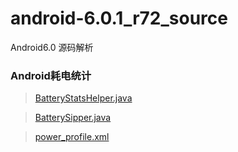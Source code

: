# android-6.0.1_r72_source
Android6.0 源码解析



###  Android耗电统计

>	[BatteryStatsHelper.java](frameworks/base/core/java/com/android/internal/os/BatteryStatsHelper.java)

>	[BatterySipper.java](frameworks/base/core/java/com/android/internal/os/BatterySipper.java)
	
>	[power_profile.xml](frameworks/base/core/res/res/xml/power_profile.xml)

   
   